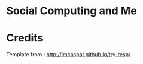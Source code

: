 Social Computing and Me
=========


Credits
=======
Template from : <http://imcaspar.github.io/try-respi>
